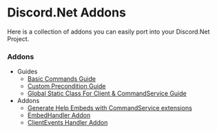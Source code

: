 # Discord.Net Addons
Here is a collection of addons you can easily port into your Discord.Net Project.

### Addons

- Guides
  - [Basic Commands Guide](BasicCommands/)
  - [Custom Precondition Guide](CustomPreconditions/)
  - [Global Static Class For Client & CommandService Guide](GlobalStatic/)
- Addons
  - [Generate Help Embeds with CommandService extensions](https://github.com/Charly6596/Discord.Addons.CommandsExtension)
  - [EmbedHandler Addon](EmbedHandler/)
  - [ClientEvents Handler Addon](DiscordClientEvents/)